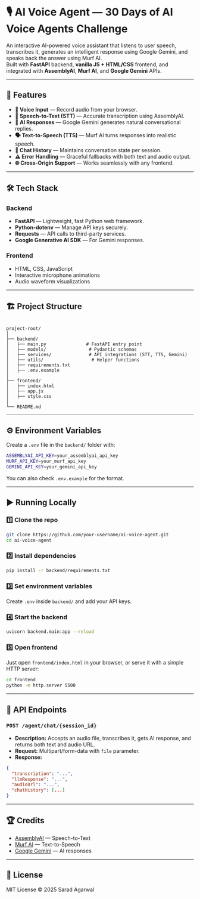 # 🎙️ AI Voice Agent — 30 Days of AI Voice Agents Challenge

An interactive AI-powered voice assistant that listens to user speech, transcribes it, generates an intelligent response using Google Gemini, and speaks back the answer using Murf AI.  
Built with **FastAPI** backend, **vanilla JS + HTML/CSS** frontend, and integrated with **AssemblyAI**, **Murf AI**, and **Google Gemini** APIs.

---

## 🚀 Features
- **🎤 Voice Input** — Record audio from your browser.
- **📝 Speech-to-Text (STT)** — Accurate transcription using AssemblyAI.
- **🤖 AI Responses** — Google Gemini generates natural conversational replies.
- **🗣️ Text-to-Speech (TTS)** — Murf AI turns responses into realistic speech.
- **💬 Chat History** — Maintains conversation state per session.
- **⚠️ Error Handling** — Graceful fallbacks with both text and audio output.
- **🌐 Cross-Origin Support** — Works seamlessly with any frontend.

---

## 🛠️ Tech Stack
### Backend
- **FastAPI** — Lightweight, fast Python web framework.
- **Python-dotenv** — Manage API keys securely.
- **Requests** — API calls to third-party services.
- **Google Generative AI SDK** — For Gemini responses.

### Frontend
- HTML, CSS, JavaScript
- Interactive microphone animations
- Audio waveform visualizations

---

## 🏗️ Project Structure
```

project-root/
│
├── backend/
│   ├── main.py               # FastAPI entry point
│   ├── models/                # Pydantic schemas
│   ├── services/              # API integrations (STT, TTS, Gemini)
│   ├── utils/                  # Helper functions
│   ├── requirements.txt
│   ├── .env.example
│
├── frontend/
│   ├── index.html
│   ├── app.js
│   ├── style.css
│
└── README.md

````

---

## ⚙️ Environment Variables
Create a `.env` file in the `backend/` folder with:

```bash
ASSEMBLYAI_API_KEY=your_assemblyai_api_key
MURF_API_KEY=your_murf_api_key
GEMINI_API_KEY=your_gemini_api_key
````

You can also check `.env.example` for the format.

---

## ▶️ Running Locally

### 1️⃣ Clone the repo

```bash
git clone https://github.com/your-username/ai-voice-agent.git
cd ai-voice-agent
```

### 2️⃣ Install dependencies

```bash
pip install -r backend/requirements.txt
```

### 3️⃣ Set environment variables

Create `.env` inside `backend/` and add your API keys.

### 4️⃣ Start the backend

```bash
uvicorn backend.main:app --reload
```

### 5️⃣ Open frontend

Just open `frontend/index.html` in your browser, or serve it with a simple HTTP server:

```bash
cd frontend
python -m http.server 5500
```

---

## 📡 API Endpoints

### `POST /agent/chat/{session_id}`

* **Description:** Accepts an audio file, transcribes it, gets AI response, and returns both text and audio URL.
* **Request:** Multipart/form-data with `file` parameter.
* **Response:**

```json
{
  "transcription": "...",
  "llmResponse": "...",
  "audioUrl": "...",
  "chatHistory": [...]
}
```

---

## 🏆 Credits

* [AssemblyAI](https://www.assemblyai.com/) — Speech-to-Text
* [Murf AI](https://murf.ai/) — Text-to-Speech
* [Google Gemini](https://deepmind.google/) — AI responses

---

## 📜 License

MIT License © 2025 Sarad Agarwal


```

